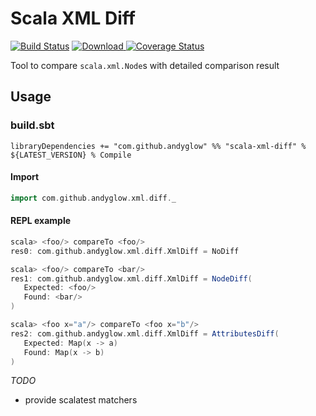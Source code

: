 # Scala XML Diff
[![Build Status](https://travis-ci.org/andyglow/scala-xml-diff.svg)](https://travis-ci.org/andyglow/scala-xml-diff)
[![Download](https://api.bintray.com/packages/andyglow/scala-tools/scala-xml-diff/images/download.svg) ](https://bintray.com/andyglow/scala-tools/scala-xml-diff/_latestVersion)
[![Coverage Status](https://coveralls.io/repos/github/andyglow/scala-xml-diff/badge.svg?branch=master)](https://coveralls.io/github/andyglow/scala-xml-diff?branch=master)

Tool to compare `scala.xml.Node`s with detailed comparison result

## Usage

### build.sbt
```
libraryDependencies += "com.github.andyglow" %% "scala-xml-diff" % ${LATEST_VERSION} % Compile
```

#### Import
```scala
import com.github.andyglow.xml.diff._
```

#### REPL example
```scala
scala> <foo/> compareTo <foo/>
res0: com.github.andyglow.xml.diff.XmlDiff = NoDiff

scala> <foo/> compareTo <bar/>
res1: com.github.andyglow.xml.diff.XmlDiff = NodeDiff(
   Expected: <foo/>
   Found: <bar/>
)

scala> <foo x="a"/> compareTo <foo x="b"/>
res2: com.github.andyglow.xml.diff.XmlDiff = AttributesDiff(
   Expected: Map(x -> a)
   Found: Map(x -> b)
)
```

_TODO_
- provide scalatest matchers